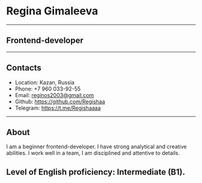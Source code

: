 # Regina Gimaleeva
---------------------
## Frontend-developer
---------------------
## Contacts
- Location: Kazan, Russia
- Phone: +7 960 033-92-55
- Email: reginos2003@gmail.com
- Github: https://github.com/Regishaa
- Telegram: https://t.me/Regishaaaa
----------------------
## About
I am a beginner frontend-developer. I have strong analytical and creative abilities. I work well in a team, I am disciplined and attentive to details.

Level of English proficiency: Intermediate (B1).
----------------------